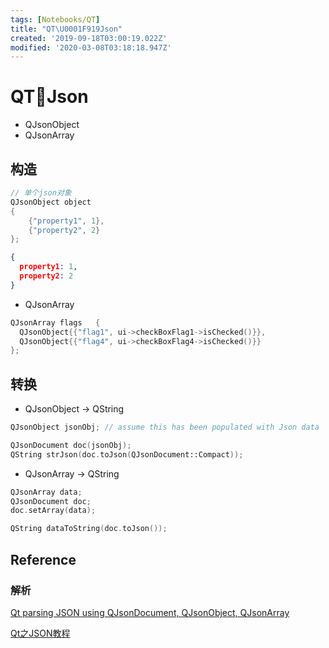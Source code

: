 ```yaml
---
tags: [Notebooks/QT]
title: "QT\U0001F919Json"
created: '2019-09-18T03:00:19.022Z'
modified: '2020-03-08T03:18:18.947Z'
---
```


# QT:call_me_hand:Json

* QJsonObject
* QJsonArray

## 构造
```cpp
// 单个json对象
QJsonObject object
{
    {"property1", 1},
    {"property2", 2}
};
```
```json
{
  property1: 1,
  property2: 2
}
```
* QJsonArray
```cpp
QJsonArray flags   {
  QJsonObject{{"flag1", ui->checkBoxFlag1->isChecked()}},
  QJsonObject{{"flag4", ui->checkBoxFlag4->isChecked()}}
};
```

## 转换
* QJsonObject -> QString
```cpp
QJsonObject jsonObj; // assume this has been populated with Json data

QJsonDocument doc(jsonObj);
QString strJson(doc.toJson(QJsonDocument::Compact));
```

* QJsonArray -> QString
```cpp
QJsonArray data;
QJsonDocument doc;
doc.setArray(data);

QString dataToString(doc.toJson());
```

## Reference
### 解析
[Qt parsing JSON using QJsonDocument, QJsonObject, QJsonArray](https://stackoverflow.com/questions/19822211/qt-parsing-json-using-qjsondocument-qjsonobject-qjsonarray)

[Qt之JSON教程](https://zhuanlan.zhihu.com/p/71979650)
